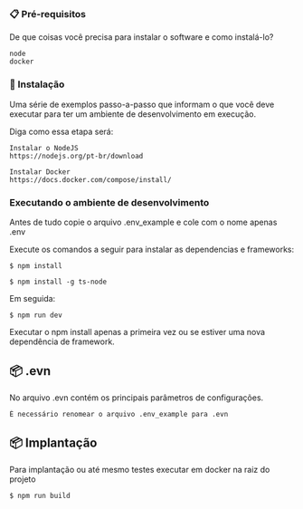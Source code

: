 ### 📋 Pré-requisitos

De que coisas você precisa para instalar o software e como instalá-lo?

```
node
docker
```

### 🔧 Instalação

Uma série de exemplos passo-a-passo que informam o que você deve executar para ter um ambiente de desenvolvimento em execução.

Diga como essa etapa será:

```
Instalar o NodeJS
https://nodejs.org/pt-br/download
```

```
Instalar Docker
https://docs.docker.com/compose/install/
```

### Executando o ambiente de desenvolvimento

Antes de tudo copie o arquivo .env_example e cole com o nome apenas .env

Execute os comandos a seguir para instalar as dependencias e frameworks:

```
$ npm install
```
```
$ npm install -g ts-node
```

Em seguida:

```
$ npm run dev
```

Executar o npm install apenas a primeira vez ou se estiver uma nova dependência de framework.

## 📦 .evn

No arquivo .evn contém os principais parâmetros de configurações.

```
É necessário renomear o arquivo .env_example para .evn
```

## 📦 Implantação

Para implantação ou até mesmo testes executar em docker na raiz do projeto

```
$ npm run build
```

